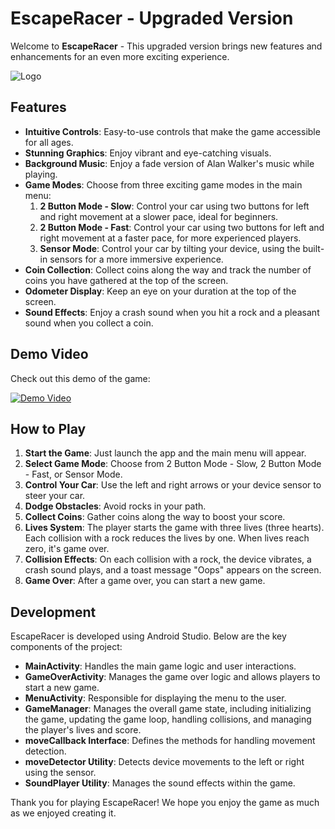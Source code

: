 # EscapeRacer - Upgraded Version

Welcome to **EscapeRacer** - This upgraded version brings new features and enhancements for an even more exciting experience.


![Logo](app/src/main/res/drawable/logo.png)

## Features

- **Intuitive Controls**: Easy-to-use controls that make the game accessible for all ages.
- **Stunning Graphics**: Enjoy vibrant and eye-catching visuals.
- **Background Music**: Enjoy a fade version of Alan Walker's music while playing.
- **Game Modes**: Choose from three exciting game modes in the main menu:
  1. **2 Button Mode - Slow**: Control your car using two buttons for left and right movement at a slower pace, ideal for beginners.
  2. **2 Button Mode - Fast**: Control your car using two buttons for left and right movement at a faster pace, for more experienced players.
  3. **Sensor Mode**: Control your car by tilting your device, using the built-in sensors for a more immersive experience.
- **Coin Collection**: Collect coins along the way and track the number of coins you have gathered at the top of the screen.
- **Odometer Display**: Keep an eye on your duration at the top of the screen.
- **Sound Effects**: Enjoy a crash sound when you hit a rock and a pleasant sound when you collect a coin.

## Demo Video

Check out this demo of the game:

[![Demo Video](https://img.youtube.com/vi/zsJLtIOM8Zk/0.jpg)](https://youtu.be/zsJLtIOM8Zk)


## How to Play

1. **Start the Game**: Just launch the app and the main menu will appear.
2. **Select Game Mode**: Choose from 2 Button Mode - Slow, 2 Button Mode - Fast, or Sensor Mode.
3. **Control Your Car**: Use the left and right arrows or your device sensor to steer your car.
4. **Dodge Obstacles**: Avoid rocks in your path.
5. **Collect Coins**: Gather coins along the way to boost your score.
6. **Lives System**: The player starts the game with three lives (three hearts). Each collision with a rock reduces the lives by one. When lives reach zero, it's game over.
7. **Collision Effects**: On each collision with a rock, the device vibrates, a crash sound plays, and a toast message "Oops" appears on the screen.
8. **Game Over**: After a game over, you can start a new game.

## Development

EscapeRacer is developed using Android Studio. Below are the key components of the project:

- **MainActivity**: Handles the main game logic and user interactions.
- **GameOverActivity**: Manages the game over logic and allows players to start a new game.
- **MenuActivity**: Responsible for displaying the menu to the user.
- **GameManager**: Manages the overall game state, including initializing the game, updating the game loop, handling collisions, and managing the player's lives and score.
- **moveCallback Interface**: Defines the methods for handling movement detection.
- **moveDetector Utility**: Detects device movements to the left or right using the sensor.
- **SoundPlayer Utility**: Manages the sound effects within the game.


Thank you for playing EscapeRacer! We hope you enjoy the game as much as we enjoyed creating it.
